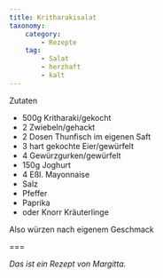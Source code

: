 ```yaml
---
title: Kritharakisalat
taxonomy:
    category:
        - Rezepte
    tag:
        - Salat
        - herzhaft
        - kalt
---
```


Zutaten
* 500g Kritharaki/gekocht
* 2 Zwiebeln/gehackt
* 2 Dosen Thunfisch im eigenen Saft 
* 3 hart gekochte Eier/gewürfelt 
* 4 Gewürzgurken/gewürfelt 
* 150g Joghurt 
* 4 Eßl. Mayonnaise
* Salz 
* Pfeffer
* Paprika 
* oder Knorr Kräuterlinge 

Also würzen nach eigenem Geschmack

===

_Das ist ein Rezept von Margitta._